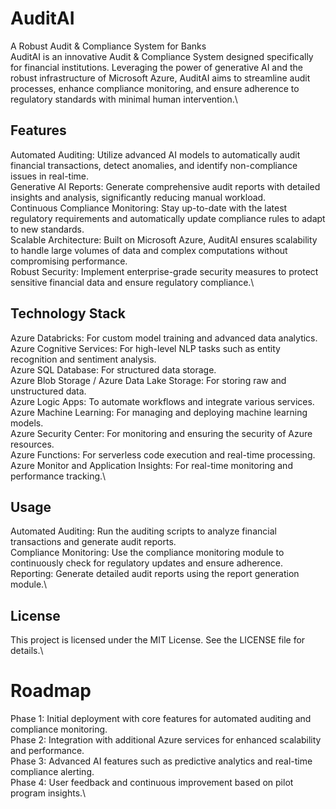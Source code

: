 # AuditAI
A Robust Audit &amp; Compliance System for Banks\
AuditAI is an innovative Audit & Compliance System designed specifically for financial institutions. Leveraging the power of generative AI and the robust infrastructure of Microsoft Azure, AuditAI aims to streamline audit processes, enhance compliance monitoring, and ensure adherence to regulatory standards with minimal human intervention.\

## Features
Automated Auditing: Utilize advanced AI models to automatically audit financial transactions, detect anomalies, and identify non-compliance issues in real-time.\
Generative AI Reports: Generate comprehensive audit reports with detailed insights and analysis, significantly reducing manual workload.\
Continuous Compliance Monitoring: Stay up-to-date with the latest regulatory requirements and automatically update compliance rules to adapt to new standards.\
Scalable Architecture: Built on Microsoft Azure, AuditAI ensures scalability to handle large volumes of data and complex computations without compromising performance.\
Robust Security: Implement enterprise-grade security measures to protect sensitive financial data and ensure regulatory compliance.\

## Technology Stack
Azure Databricks: For custom model training and advanced data analytics.\
Azure Cognitive Services: For high-level NLP tasks such as entity recognition and sentiment analysis.\
Azure SQL Database: For structured data storage.\
Azure Blob Storage / Azure Data Lake Storage: For storing raw and unstructured data.\
Azure Logic Apps: To automate workflows and integrate various services.\
Azure Machine Learning: For managing and deploying machine learning models.\
Azure Security Center: For monitoring and ensuring the security of Azure resources.\
Azure Functions: For serverless code execution and real-time processing.\
Azure Monitor and Application Insights: For real-time monitoring and performance tracking.\


## Usage
Automated Auditing: Run the auditing scripts to analyze financial transactions and generate audit reports.\
Compliance Monitoring: Use the compliance monitoring module to continuously check for regulatory updates and ensure adherence.\
Reporting: Generate detailed audit reports using the report generation module.\

## License
This project is licensed under the MIT License. See the LICENSE file for details.\

# Roadmap
Phase 1: Initial deployment with core features for automated auditing and compliance monitoring.\
Phase 2: Integration with additional Azure services for enhanced scalability and performance.\
Phase 3: Advanced AI features such as predictive analytics and real-time compliance alerting.\
Phase 4: User feedback and continuous improvement based on pilot program insights.\
